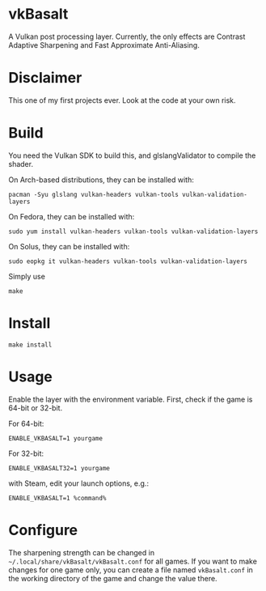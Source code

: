 # vkBasalt
A Vulkan post processing layer. Currently, the only effects are Contrast Adaptive Sharpening and Fast Approximate Anti-Aliasing.

# Disclaimer
This one of my first projects ever. Look at the code at your own risk.

# Build
You need the Vulkan SDK to build this, and glslangValidator to compile the shader.

On Arch-based distributions, they can be installed with:
```
pacman -Syu glslang vulkan-headers vulkan-tools vulkan-validation-layers
```

On Fedora, they can be installed with:
```
sudo yum install vulkan-headers vulkan-tools vulkan-validation-layers
```

On Solus, they can be installed with:
```
sudo eopkg it vulkan-headers vulkan-tools vulkan-validation-layers
```

Simply use
```
make
```
# Install
```
make install
```

# Usage
Enable the layer with the environment variable. First, check if the game is 64-bit or 32-bit.

For 64-bit:
```
ENABLE_VKBASALT=1 yourgame
```

For 32-bit:
```
ENABLE_VKBASALT32=1 yourgame
```

with Steam, edit your launch options, e.g.:
```
ENABLE_VKBASALT=1 %command% 
```

# Configure

The sharpening strength can be changed in `~/.local/share/vkBasalt/vkBasalt.conf` for all games.
If you want to make changes for one game only, you can create a file named `vkBasalt.conf` in the working directory of the game and change the value there.

